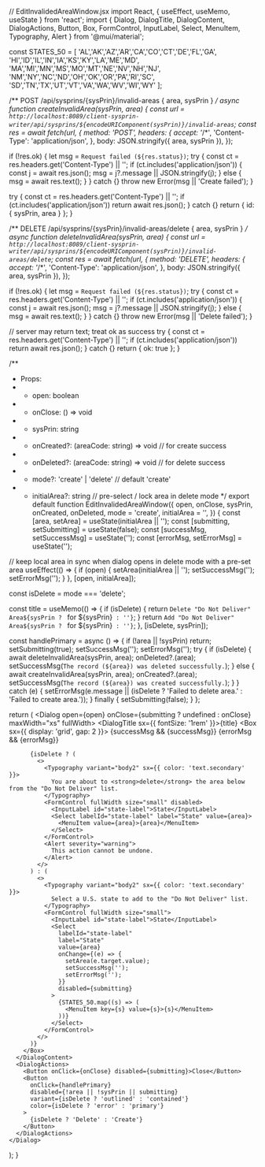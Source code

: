// EditInvalidedAreaWindow.jsx
import React, { useEffect, useMemo, useState } from 'react';
import {
  Dialog, DialogTitle, DialogContent, DialogActions,
  Button, Box, FormControl, InputLabel, Select, MenuItem, Typography, Alert
} from '@mui/material';

const STATES_50 = [
  'AL','AK','AZ','AR','CA','CO','CT','DE','FL','GA',
  'HI','ID','IL','IN','IA','KS','KY','LA','ME','MD',
  'MA','MI','MN','MS','MO','MT','NE','NV','NH','NJ',
  'NM','NY','NC','ND','OH','OK','OR','PA','RI','SC',
  'SD','TN','TX','UT','VT','VA','WA','WV','WI','WY'
];

/** POST /api/sysprins/{sysPrin}/invalid-areas  { area, sysPrin } */
async function createInvalidArea(sysPrin, area) {
  const url = `http://localhost:8089/client-sysprin-writer/api/sysprins/${encodeURIComponent(sysPrin)}/invalid-areas`;
  const res = await fetch(url, {
    method: 'POST',
    headers: {
      accept: '*/*',
      'Content-Type': 'application/json',
    },
    body: JSON.stringify({ area, sysPrin }),
  });

  if (!res.ok) {
    let msg = `Request failed (${res.status})`;
    try {
      const ct = res.headers.get('Content-Type') || '';
      if (ct.includes('application/json')) {
        const j = await res.json();
        msg = j?.message || JSON.stringify(j);
      } else {
        msg = await res.text();
      }
    } catch {}
    throw new Error(msg || 'Create failed');
  }

  try {
    const ct = res.headers.get('Content-Type') || '';
    if (ct.includes('application/json')) return await res.json();
  } catch {}
  return { id: { sysPrin, area } };
}

/** DELETE /api/sysprins/{sysPrin}/invalid-areas/delete  { area, sysPrin } */
async function deleteInvalidArea(sysPrin, area) {
  const url = `http://localhost:8089/client-sysprin-writer/api/sysprins/${encodeURIComponent(sysPrin)}/invalid-areas/delete`;
  const res = await fetch(url, {
    method: 'DELETE',
    headers: {
      accept: '*/*',
      'Content-Type': 'application/json',
    },
    body: JSON.stringify({ area, sysPrin }),
  });

  if (!res.ok) {
    let msg = `Request failed (${res.status})`;
    try {
      const ct = res.headers.get('Content-Type') || '';
      if (ct.includes('application/json')) {
        const j = await res.json();
        msg = j?.message || JSON.stringify(j);
      } else {
        msg = await res.text();
      }
    } catch {}
    throw new Error(msg || 'Delete failed');
  }

  // server may return text; treat ok as success
  try {
    const ct = res.headers.get('Content-Type') || '';
    if (ct.includes('application/json')) return await res.json();
  } catch {}
  return { ok: true };
}

/**
 * Props:
 * - open: boolean
 * - onClose: () => void
 * - sysPrin: string
 * - onCreated?: (areaCode: string) => void   // for create success
 * - onDeleted?: (areaCode: string) => void   // for delete success
 * - mode?: 'create' | 'delete'               // default 'create'
 * - initialArea?: string                     // pre-select / lock area in delete mode
 */
export default function EditInvalidedAreaWindow({
  open,
  onClose,
  sysPrin,
  onCreated,
  onDeleted,
  mode = 'create',
  initialArea = '',
}) {
  const [area, setArea] = useState(initialArea || '');
  const [submitting, setSubmitting] = useState(false);
  const [successMsg, setSuccessMsg] = useState('');
  const [errorMsg, setErrorMsg] = useState('');

  // keep local area in sync when dialog opens in delete mode with a pre-set area
  useEffect(() => {
    if (open) {
      setArea(initialArea || '');
      setSuccessMsg('');
      setErrorMsg('');
    }
  }, [open, initialArea]);

  const isDelete = mode === 'delete';

  const title = useMemo(() => {
    if (isDelete) {
      return `Delete "Do Not Deliver" Area${sysPrin ? ` for ${sysPrin}` : ''}`;
    }
    return `Add "Do Not Deliver" Area${sysPrin ? ` for ${sysPrin}` : ''}`;
  }, [isDelete, sysPrin]);

  const handlePrimary = async () => {
    if (!area || !sysPrin) return;
    setSubmitting(true);
    setSuccessMsg('');
    setErrorMsg('');
    try {
      if (isDelete) {
        await deleteInvalidArea(sysPrin, area);
        onDeleted?.(area);
        setSuccessMsg(`The record (${area}) was deleted successfully.`);
      } else {
        await createInvalidArea(sysPrin, area);
        onCreated?.(area);
        setSuccessMsg(`The record (${area}) was created successfully.`);
      }
    } catch (e) {
      setErrorMsg(e.message || (isDelete ? 'Failed to delete area.' : 'Failed to create area.'));
    } finally {
      setSubmitting(false);
    }
  };

  return (
    <Dialog open={open} onClose={submitting ? undefined : onClose} maxWidth="xs" fullWidth>
      <DialogTitle sx={{ fontSize: '1rem' }}>{title}</DialogTitle>
      <DialogContent dividers>
        <Box sx={{ display: 'grid', gap: 2 }}>
          {successMsg && <Alert severity="success">{successMsg}</Alert>}
          {errorMsg && <Alert severity="error">{errorMsg}</Alert>}

          {isDelete ? (
            <>
              <Typography variant="body2" sx={{ color: 'text.secondary' }}>
                You are about to <strong>delete</strong> the area below from the "Do Not Deliver" list.
              </Typography>
              <FormControl fullWidth size="small" disabled>
                <InputLabel id="state-label">State</InputLabel>
                <Select labelId="state-label" label="State" value={area}>
                  <MenuItem value={area}>{area}</MenuItem>
                </Select>
              </FormControl>
              <Alert severity="warning">
                This action cannot be undone.
              </Alert>
            </>
          ) : (
            <>
              <Typography variant="body2" sx={{ color: 'text.secondary' }}>
                Select a U.S. state to add to the "Do Not Deliver" list.
              </Typography>
              <FormControl fullWidth size="small">
                <InputLabel id="state-label">State</InputLabel>
                <Select
                  labelId="state-label"
                  label="State"
                  value={area}
                  onChange={(e) => {
                    setArea(e.target.value);
                    setSuccessMsg('');
                    setErrorMsg('');
                  }}
                  disabled={submitting}
                >
                  {STATES_50.map((s) => (
                    <MenuItem key={s} value={s}>{s}</MenuItem>
                  ))}
                </Select>
              </FormControl>
            </>
          )}
        </Box>
      </DialogContent>
      <DialogActions>
        <Button onClick={onClose} disabled={submitting}>Close</Button>
        <Button
          onClick={handlePrimary}
          disabled={!area || !sysPrin || submitting}
          variant={isDelete ? 'outlined' : 'contained'}
          color={isDelete ? 'error' : 'primary'}
        >
          {isDelete ? 'Delete' : 'Create'}
        </Button>
      </DialogActions>
    </Dialog>
  );
}
